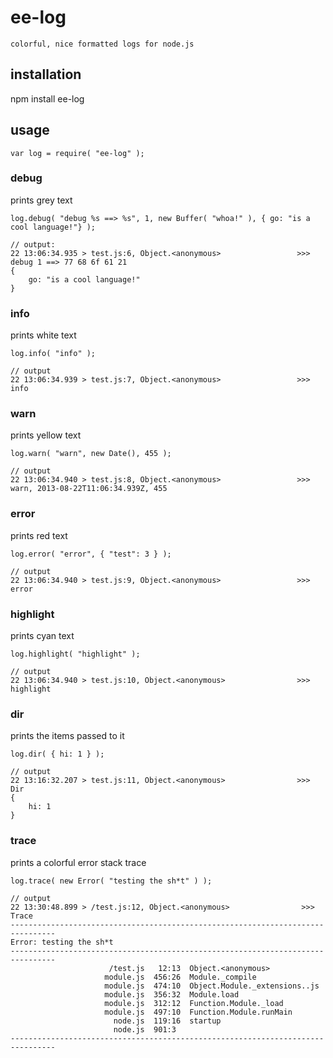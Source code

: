 # ee-log

	colorful, nice formatted logs for node.js

## installation

npm install ee-log

## usage

    var log = require( "ee-log" );



### debug

prints grey text

    log.debug( "debug %s ==> %s", 1, new Buffer( "whoa!" ), { go: "is a cool language!"} );

    // output: 
    22 13:06:34.935 > test.js:6, Object.<anonymous>                 >>> debug 1 ==> 77 68 6f 61 21 
	{
	    go: "is a cool language!"
	}




### info

prints white text

	log.info( "info" );

	// output
	22 13:06:34.939 > test.js:7, Object.<anonymous>                 >>> info




### warn

prints yellow text

	log.warn( "warn", new Date(), 455 );

	// output 
	22 13:06:34.940 > test.js:8, Object.<anonymous>                 >>> warn, 2013-08-22T11:06:34.939Z, 455





### error

prints red text

	log.error( "error", { "test": 3 } );

	// output
	22 13:06:34.940 > test.js:9, Object.<anonymous>                 >>> error





### highlight

prints cyan text

	log.highlight( "highlight" );

	// output
	22 13:06:34.940 > test.js:10, Object.<anonymous>                >>> highlight





### dir

prints the items passed to it

	log.dir( { hi: 1 } );

	// output
	22 13:16:32.207 > test.js:11, Object.<anonymous>                >>> Dir
	{
	    hi: 1
	}




### trace

prints a colorful error stack trace
	
	log.trace( new Error( "testing the sh*t" ) );

	// output
	22 13:30:48.899 > /test.js:12, Object.<anonymous>                >>> Trace
	--------------------------------------------------------------------------------
	Error: testing the sh*t
	--------------------------------------------------------------------------------
	                      /test.js   12:13  Object.<anonymous>
	                     module.js  456:26  Module._compile
	                     module.js  474:10  Object.Module._extensions..js
	                     module.js  356:32  Module.load
	                     module.js  312:12  Function.Module._load
	                     module.js  497:10  Function.Module.runMain
	                       node.js  119:16  startup
	                       node.js  901:3   
	--------------------------------------------------------------------------------
